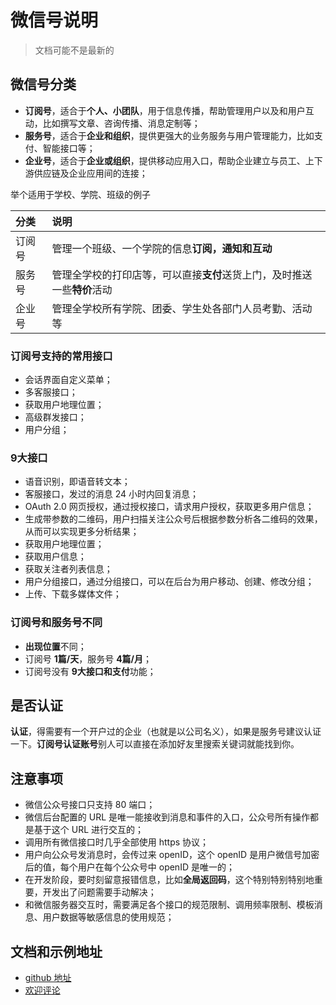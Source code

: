 # 微信号说明

> 文档可能不是最新的

## 微信号分类

- **订阅号**，适合于**个人、小团队**，用于信息传播，帮助管理用户以及和用户互动，比如撰写文章、咨询传播、消息定制等；
- **服务号**，适合于**企业和组织**，提供更强大的业务服务与用户管理能力，比如支付、智能接口等；
- **企业号**，适合于**企业或组织**，提供移动应用入口，帮助企业建立与员工、上下游供应链及企业应用间的连接；

举个适用于学校、学院、班级的例子

| 分类   | 说明                                                                     |
| :----- | :----------------------------------------------------------------------- |
| 订阅号 | 管理一个班级、一个学院的信息**订阅，通知和互动**                         |
| 服务号 | 管理全学校的打印店等，可以直接**支付**送货上门，及时推送一些**特价**活动 |
| 企业号 | 管理全学校所有学院、团委、学生处各部门人员考勤、活动等                   |



### 订阅号支持的常用接口

- 会话界面自定义菜单；
- 多客服接口；
- 获取用户地理位置；
- 高级群发接口；
- 用户分组；


### 9大接口

- 语音识别，即语音转文本；
- 客服接口，发过的消息 24 小时内回复消息；
- OAuth 2.0 网页授权，通过授权接口，请求用户授权，获取更多用户信息；
- 生成带参数的二维码，用户扫描关注公众号后根据参数分析各二维码的效果，从而可以实现更多分析结果；
- 获取用户地理位置；
- 获取用户信息；
- 获取关注者列表信息；
- 用户分组接口，通过分组接口，可以在后台为用户移动、创建、修改分组；
- 上传、下载多媒体文件；

### 订阅号和服务号不同

- **出现位置**不同；
- 订阅号 **1篇/天**，服务号 **4篇/月**；
- 订阅号没有 **9大接口和支付**功能；

## 是否认证

**认证**，得需要有一个开户过的企业（也就是以公司名义），如果是服务号建议认证一下。**订阅号认证账号**别人可以直接在添加好友里搜索关键词就能找到你。
 
 
## 注意事项

- 微信公众号接口只支持 80 端口；
- 微信后台配置的 URL 是唯一能接收到消息和事件的入口，公众号所有操作都是基于这个 URL 进行交互的；
- 调用所有微信接口时几乎全部使用 https 协议；
- 用户向公众号发消息时，会传过来 openID，这个 openID 是用户微信号加密后的值，每个用户在每个公众号中 openID 是唯一的；
- 在开发阶段，要时刻留意报错信息，比如**全局返回码**，这个特别特别特别地重要，开发出了问题需要手动解决；
- 和微信服务器交互时，需要满足各个接口的规范限制、调用频率限制、模板消息、用户数据等敏感信息的使用规范；
 
## 文档和示例地址

- [github 地址](https://github.com/ruizhengyun/nodejs-weixin)
- [欢迎评论](https://github.com/ruizhengyun/nodejs-weixin/issues/2)